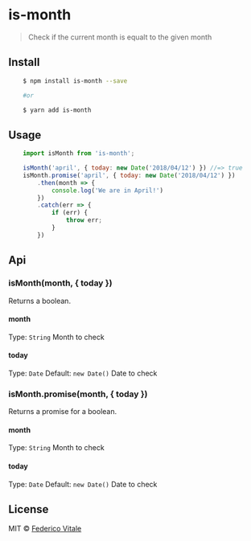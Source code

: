 # is-month
> Check if the current month is equalt to the given month

## Install
```sh
	$ npm install is-month --save

	#or

	$ yarn add is-month
```

## Usage
```js
	import isMonth from 'is-month';

	isMonth('april', { today: new Date('2018/04/12') }) //=> true
	isMonth.promise('april', { today: new Date('2018/04/12') })
		.then(month => {
			console.log('We are in April!')
		})
		.catch(err => {
			if (err) {
				throw err;
			}
		})
```

## Api
### isMonth(month, { today })
Returns a boolean.

#### month
Type: `String`
Month to check

#### today
Type: `Date`
Default: `new Date()`
Date to check

### isMonth.promise(month, { today })
Returns a promise for a boolean.
#### month
Type: `String`
Month to check

#### today
Type: `Date`
Default: `new Date()`
Date to check

## License
MIT © [Federico Vitale](https://federicovitale.me)
